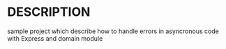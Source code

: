 # DESCRIPTION
sample project which describe how to handle errors in asyncronous code with Express and domain module
